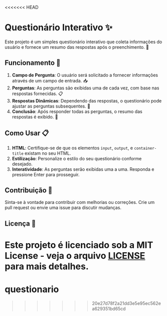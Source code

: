 <<<<<<< HEAD
# Questionário Interativo ✨

Este projeto é um simples questionário interativo que coleta informações do usuário e fornece um resumo das respostas após o preenchimento. 💬

## Funcionamento 🚀

1. **Campo de Pergunta**: O usuário será solicitado a fornecer informações através de um campo de entrada. 📥
2. **Perguntas**: As perguntas são exibidas uma de cada vez, com base nas respostas fornecidas. 📋
3. **Respostas Dinâmicas**: Dependendo das respostas, o questionário pode ajustar as perguntas subsequentes. 🔄
4. **Conclusão**: Após responder todas as perguntas, o resumo das respostas é exibido. 📝

## Como Usar 📋

1. **HTML**: Certifique-se de que os elementos `input`, `output`, e `container-title` existam no seu HTML.
2. **Estilização**: Personalize o estilo do seu questionário conforme desejado.
3. **Interatividade**: As perguntas serão exibidas uma a uma. Responda e pressione Enter para prosseguir.

## Contribuição 🤝

Sinta-se à vontade para contribuir com melhorias ou correções. Crie um pull request ou envie uma issue para discutir mudanças. 

## Licença 📝

Este projeto é licenciado sob a MIT License - veja o arquivo [LICENSE](LICENSE) para mais detalhes.
=======
# questionario
>>>>>>> 20e27d78f2a21dd3e5e95ec562ea629351bd65cd
